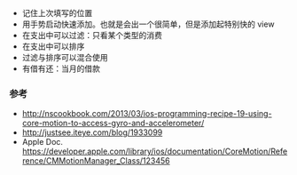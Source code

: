 * 记住上次填写的位置
* 用手势启动快速添加。也就是会出一个很简单，但是添加起特别快的 view
* 在支出中可以过滤：只看某个类型的消费
* 在支出中可以排序
* 过滤与排序可以混合使用
* 有借有还：当月的借款


### 参考 
* http://nscookbook.com/2013/03/ios-programming-recipe-19-using-core-motion-to-access-gyro-and-accelerometer/
* http://justsee.iteye.com/blog/1933099
* Apple Doc. https://developer.apple.com/library/ios/documentation/CoreMotion/Reference/CMMotionManager_Class/123456
